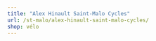 ```yaml
---
title: "Alex Hinault Saint-Malo Cycles"
url: /st-malo/alex-hinault-saint-malo-cycles/
shop: vélo
---
```

